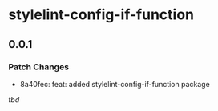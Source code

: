 # stylelint-config-if-function

## 0.0.1

### Patch Changes

- 8a40fec: feat: added stylelint-config-if-function package

_tbd_
